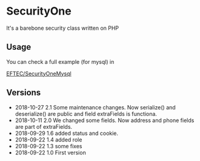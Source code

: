 # SecurityOne
It's a barebone security class written on PHP

## Usage

You can check a full example (for mysql) in

[EFTEC/SecurityOneMysql](https://github.com/EFTEC/SecurityOneMysql)


## Versions

* 2018-10-27 2.1 Some maintenance changes.  Now serialize() and deserialize() are public and field extraFields is functiona.
* 2018-10-11 2.0 We changed some fields. Now address and phone fields are part of extraFields.
* 2018-09-29 1.6 added status and cookie.
* 2018-09-22 1.4 added role
* 2018-09-22 1.3 some fixes
* 2018-09-22 1.0 First version

